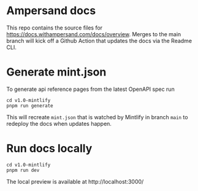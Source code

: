 # Ampersand docs

This repo contains the source files for https://docs.withampersand.com/docs/overview. Merges to the main branch will kick off a Github Action that updates the docs via the Readme CLI.


# Generate mint.json 

To generate api reference pages  from the latest OpenAPI spec run
```shell 
cd v1.0-mintlify
pnpm run generate
```

This will recreate `mint.json` that is watched by Mintlify in branch `main` to redeploy the docs when updates happen. 


# Run docs locally 

```shell 
cd v1.0-mintlify
pnpm run dev 
```

The local preview is available at http://localhost:3000/ 
